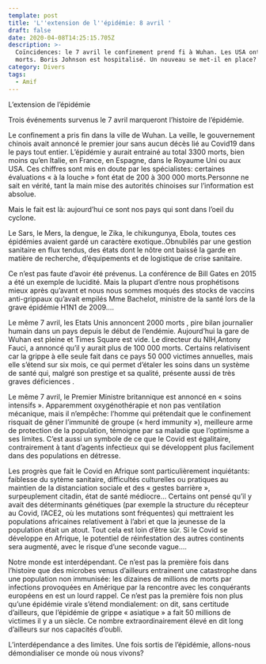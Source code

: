 ```yaml
---
template: post
title: 'L''extension de l''épidémie: 8 avril '
draft: false
date: 2020-04-08T14:25:15.705Z
description: >-
  Coïncidences: le 7 avril le confinement prend fi à Wuhan. Les USA ont 2000
  morts. Boris Johnson est hospitalisé. Un nouveau se met-il en place?
category: Divers
tags:
  - Amif
---
```

L’extension de l’épidémie

Trois événements survenus le 7 avril marqueront l’histoire de l’épidémie.



Le confinement a pris fin dans la ville de Wuhan. La veille, le gouvernement chinois avait annoncé le premier jour sans aucun décès lié au Covid19 dans le pays tout entier. L’épidémie y aurait entrainé au total 3300 morts, bien moins qu’en Italie, en France, en Espagne, dans le Royaume Uni ou aux USA. Ces chiffres sont mis en doute par les spécialistes: certaines évaluations « à la louche » font état de 200 à 300 000 morts.Personne ne sait en vérité, tant la main mise des autorités chinoises sur l’information est absolue. 



Mais le fait est là: aujourd’hui ce sont nos pays qui sont dans l’oeil du cyclone. 



Le Sars, le Mers, la dengue, le Zika, le chikungunya, Ebola, toutes ces épidémies avaient gardé un caractère  exotique..Obnubilés par une gestion sanitaire en flux tendus, des états dont le nôtre ont baissé la garde en matière de recherche, d’équipements et de logistique de crise sanitaire.



Ce n’est pas faute d’avoir été prévenus. La conférence de Bill Gates en 2015 a été un exemple de lucidité. Mais la plupart  d’entre nous prophétisons  mieux après qu’avant et nous nous sommes moqués des stocks de vaccins anti-grippaux qu’avait empilés Mme Bachelot, ministre de la santé lors de la grave épidémie H1N1 de 2009….



 Le même 7 avril, les Etats Unis annoncent 2000 morts , pire bilan journalier humain dans un pays depuis le début de l’endémie. Aujourd’hui la gare de Wuhan est pleine et Times Square est vide. Le directeur du NIH,Antony Fauci, a annoncé  qu’il y aurait plus de 100 000 morts.  Certains relativisent car la grippe à elle seule fait dans ce pays 50 000 victimes annuelles, mais elle s’étend sur six mois, ce qui permet d’étaler les soins dans un système de santé qui, malgré son prestige et sa qualité, présente aussi de très graves déficiences .



Le même 7 avril, le Premier Ministre britannique est annoncé en « soins intensifs ». Apparemment oxygénothérapie et non pas ventilation mécanique, mais il n’empêche: l’homme qui prétendait que le confinement risquait de gêner l’immunité de groupe (« herd immunity »), meilleure arme de protection de la population, témoigne  par sa maladie que l’optimisme a ses limites. C’est aussi un symbole de ce que le Covid est égalitaire, contrairement à tant d’agents infectieux qui se développent plus facilement dans des populations en détresse.



Les progrès que fait le  Covid en Afrique sont particulièrement inquiétants: faiblesse du sytème sanitaire, difficultés culturelles ou pratiques au maintien de la distanciation sociale et des « gestes barrière », surpeuplement citadin, état de santé médiocre… Certains ont pensé qu’il y avait des déterminants génétiques (par exemple la structure du récepteur au Covid, l’ACE2, où les mutations sont fréquentes) qui mettraient les populations africaines relativement à l’abri et que la jeunesse de la population était un atout. Tout cela est loin d’être sûr. Si le Covid se développe en Afrique, le potentiel de réinfestation des autres continents sera augmenté, avec le risque d’une seconde vague….



 Notre monde est interdépendant. Ce n’est pas la première fois dans l’histoire que des microbes venus d’ailleurs entrainent une catastrophe dans une population non immunisée: les dizaines de millions de morts par infections provoquées en Amérique par la rencontre avec les conquérants européens en est un lourd rappel. Ce n’est pas la première fois non plus qu’une épidémie virale s’étend mondialement: on dit, sans certitude d’ailleurs, que l’épidémie de grippe « asiatique » a fait 50 millions de victimes il y a un siècle. Ce nombre extraordinairement élevé en dit long  d’ailleurs sur nos capacités d’oubli. 



L’interdépendance a des limites.  Une fois sortis de l’épidémie,  allons-nous démondialiser ce monde où nous vivons?
